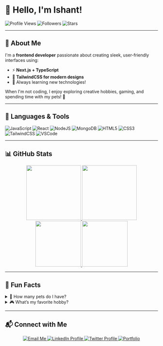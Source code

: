 # 👋 Hello, I'm Ishant! 

![Profile Views](https://komarev.com/ghpvc/?username=ishant-dev-design&color=blue)
![Followers](https://img.shields.io/github/followers/ishant-dev-design?style=social)
![Stars](https://img.shields.io/github/stars/ishant-dev-design?style=social)

---

## 🚀 About Me

I'm a **frontend developer** passionate about creating sleek, user-friendly interfaces using:

- ⚡ **Next.js + TypeScript**
- 🎨 **TailwindCSS for modern designs**
- 🧠 Always learning new technologies!

When I'm not coding, I enjoy exploring creative hobbies, gaming, and spending time with my pets! 🐾

---

## 🚀 Languages & Tools

![JavaScript](https://img.shields.io/badge/Javascript-F0DB4F?style=for-the-badge&logo=javascript&logoColor=black)
![React](https://img.shields.io/badge/React-61DAFB?style=for-the-badge&logo=react&logoColor=black)
![NodeJS](https://img.shields.io/badge/Node.js-3C873A?style=for-the-badge&logo=node.js&logoColor=white)
![MongoDB](https://img.shields.io/badge/MongoDB-4EA94B?style=for-the-badge&logo=mongodb&logoColor=white)
![HTML5](https://img.shields.io/badge/HTML5-E34F26?style=for-the-badge&logo=html5&logoColor=white)
![CSS3](https://img.shields.io/badge/CSS3-1572B6?style=for-the-badge&logo=css3&logoColor=white)
![TailwindCSS](https://img.shields.io/badge/Tailwind_CSS-38B2AC?style=for-the-badge&logo=tailwind-css&logoColor=white)
![VSCode](https://img.shields.io/badge/VS_Code-0078D4?style=for-the-badge&logo=visual-studio-code&logoColor=white)

---

## 📊 GitHub Stats

<div align="center">
  <a href="https://github.com/ishant-dev-design">
    <img height="180em" src="https://github-readme-stats.vercel.app/api?username=ishant-dev-design&show_icons=true&theme=dark&include_all_commits=true&count_private=true"/>
    <img height="180em" src="https://github-readme-stats.vercel.app/api/top-langs/?username=ishant-dev-design&layout=compact&langs_count=7&theme=dark"/>
  </a>
</div>

<div align="center">
  <a href="https://github.com/ishant-dev-design">
    <img height="150em" src="https://github-profile-summary-cards.vercel.app/api/cards/profile-details?username=ishant-dev-design&theme=dark"/>
    <img height="150em" src="https://github-profile-summary-cards.vercel.app/api/cards/repos-per-language?username=ishant-dev-design&theme=dark"/>
  </a>
</div>

---

## 🎯 Fun Facts

<details>
<summary>🐾 How many pets do I have?</summary>
I have a few adorable pets featured on my portfolio! 🐕🐾
</details>

<details>
<summary>🎮 What’s my favorite hobby?</summary>
Explore my hobbies section to find out! 🎨
</details>

---

## 📬 Connect with Me

<div align="center">

<a href="mailto:ishant.devdesign@gmail.com">
  <img src="https://img.shields.io/badge/Email-D14836?style=for-the-badge&logo=gmail&logoColor=white" alt="Email Me" />
</a>

<a href="https://linkedin.com/in/yourprofile">
  <img src="https://img.shields.io/badge/LinkedIn-0077B5?style=for-the-badge&logo=linkedin&logoColor=white" alt="LinkedIn Profile" />
</a>

<a href="https://twitter.com/yourhandle">
  <img src="https://img.shields.io/badge/Twitter-1DA1F2?style=for-the-badge&logo=twitter&logoColor=white" alt="Twitter Profile" />
</a>

<a href="https://ishant-dev-design.github.io/portfolio">
  <img src="https://img.shields.io/badge/Portfolio-24292e?style=for-the-badge&logo=github&logoColor=white" alt="Portfolio" />
</a>

</div>


